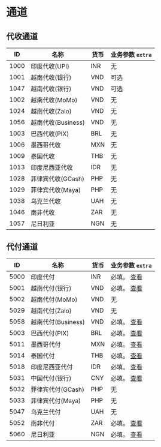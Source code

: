# 通道

## 代收通道

| ID   | 名称              | 货币 | 业务参数 `extra` |
| ---- | ----------------- | ---- | ---------------- |
| 1000 | 印度代收(UPI)     | INR  | 无               |
| 1001 | 越南代收(银行)    | VND  | 可选             |
| 1047 | 越南代收(银行)    | VND  | 可选             |
| 1002 | 越南代收(MoMo)    | VND  | 无               |
| 1024 | 越南代收(Zalo)    | VND  | 无               |
| 1056 | 越南代收(Business)    | VND  | 无               |
| 1003 | 巴西代收(PIX)     | BRL  | 无               |
| 1006 | 墨西哥代收        | MXN  | 无               |
| 1009 | 泰国代收          | THB  | 无               |
| 1013 | 印度尼西亚代收    | IDR  | 无               |
| 1028 | 菲律宾代收(GCash) | PHP  | 无               |
| 1029 | 菲律宾代收(Maya)  | PHP  | 无               |
| 1038 | 乌克兰代收        | UAH  | 无               |
| 1046 | 南非代收          | ZAR  | 无               |
| 1057 | 尼日利亚       | NGN           | 无               |

## 代付通道

| ID   | 名称              | 货币 | 业务参数 `extra`                                      |
| ---- | ----------------- | ---- | ----------------------------------------------------- |
| 5000 | 印度代付          | INR  | 必填。 [查看](/zh/reference/india.md#业务参数)        |
| 5001 | 越南代付(银行)    | VND  | 必填。 [查看](/zh/reference/vietnam.md#业务参数)      |
| 5002 | 越南代付(MoMo)    | VND  | 无                                                    |
| 5029 | 越南代付(Zalo)    | VND  | 无                                                    |
| 5058 | 越南代付(Business)|    VND  | 必填。 [查看](/zh/reference/vietnam.md#业务参数) |
| 5003 | 巴西代付(PIX)     | BRL  | 必填。 [查看](/zh/reference/brazil.md#业务参数)       |
| 5011 | 墨西哥代付        | MXN  | 必填。 [查看](/zh/reference/mexico.md#业务参数)       |
| 5014 | 泰国代付          | THB  | 必填。 [查看](/zh/reference/thailand.md#业务参数)     |
| 5018 | 印度尼西亚代付    | IDR  | 必填。 [查看](/zh/reference/indonesia.md#业务参数)    |
| 5031 | 中国代付(银行)    | CNY  | 必填。 [查看](/zh/reference/china.md#业务参数)        |
| 5032 | 菲律宾代付(GCash) | PHP  | 无                                                    |
| 5033 | 菲律宾代付(Maya)  | PHP  | 无                                                    |
| 5047 | 乌克兰代付        | UAH  | 无                                                    |
| 5052 | 南非代付          | ZAR  | 必填。 [查看](/zh/reference/south-africa.md#业务参数) |
| 5060 | 尼日利亚       | NGN           | 必填。 [查看](/zh/reference/nigeria.md#业务参数) |
